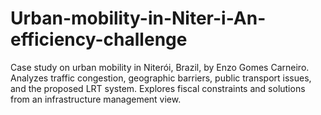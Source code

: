 # Urban-mobility-in-Niter-i-An-efficiency-challenge
Case study on urban mobility in Niterói, Brazil, by Enzo Gomes Carneiro. Analyzes traffic congestion, geographic barriers, public transport issues, and the proposed LRT system. Explores fiscal constraints and solutions from an infrastructure management view.
